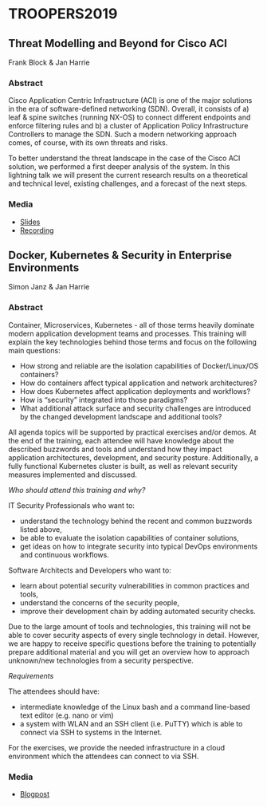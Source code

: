 # TROOPERS2019

## Threat Modelling and Beyond for Cisco ACI

Frank Block & Jan Harrie

### Abstract

Cisco Application Centric Infrastructure (ACI) is one of the major solutions in the era of software-defined networking (SDN). Overall, it consists of a) leaf & spine switches (running NX-OS) to connect different endpoints and enforce filtering rules and b) a cluster of Application Policy Infrastructure Controllers to manage the SDN. Such a modern networking approach comes, of course, with its own threats and risks.

To better understand the threat landscape in the case of the Cisco ACI solution, we performed a first deeper analysis of the system. In this lightning talk we will present the current research results on a theoretical and technical level, existing challenges, and a forecast of the next steps.


### Media

- [Slides](TROOPERS19_DM_Threat_Modelling_Cisco_ACI.pdf)
- [Recording](https://www.youtube.com/watch?v=2KX3CNDz9PE)

## Docker, Kubernetes & Security in Enterprise Environments

Simon Janz & Jan Harrie

### Abstract

Container, Microservices, Kubernetes - all of those terms heavily dominate modern application development teams and processes. This training will explain the key technologies behind those terms and focus on the following main questions:

- How strong and reliable are the isolation capabilities of Docker/Linux/OS containers?
- How do containers affect typical application and network architectures?
- How does Kubernetes affect application deployments and workflows?
- How is “security” integrated into those paradigms?
- What additional attack surface and security challenges are introduced by the changed development landscape and additional tools?

All agenda topics will be supported by practical exercises and/or demos. At the end of the training, each attendee will have knowledge about the described buzzwords and tools and understand how they impact application architectures, development, and security posture. Additionally, a fully functional Kubernetes cluster is built, as well as relevant security measures implemented and discussed. 

*Who should attend this training and why?*

IT Security Professionals who want to:

- understand the technology behind the recent and common buzzwords listed above,
- be able to evaluate the isolation capabilities of container solutions,
- get ideas on how to integrate security into typical DevOps environments and continuous workflows.

Software Architects and Developers who want to:

- learn about potential security vulnerabilities in common practices and tools,
- understand the concerns of the security people,
- improve their development chain by adding automated security checks.

Due to the large amount of tools and technologies, this training will not be able to cover security aspects of every single technology in detail. However, we are happy to receive specific questions before the training to potentially prepare additional material and you will get an overview how to approach unknown/new technologies from a security perspective.

*Requirements*

The attendees should have:

- intermediate knowledge of the Linux bash and a command line-based text editor (e.g. nano or vim)
- a system with WLAN and an SSH client (i.e. PuTTY) which is able to connect via SSH to systems in the Internet.

For the exercises, we provide the needed infrastructure in a cloud environment which the attendees can connect to via SSH.

### Media

- [Blogpost](https://insinuator.net/2019/01/tr19-training-k8/)
